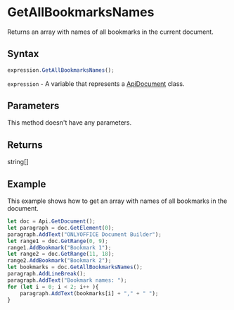 # GetAllBookmarksNames

Returns an array with names of all bookmarks in the current document.

## Syntax

```javascript
expression.GetAllBookmarksNames();
```

`expression` - A variable that represents a [ApiDocument](../ApiDocument.md) class.

## Parameters

This method doesn't have any parameters.

## Returns

string[]

## Example

This example shows how to get an array with names of all bookmarks in the document.

```javascript editor-docx
let doc = Api.GetDocument(); 
let paragraph = doc.GetElement(0); 
paragraph.AddText("ONLYOFFICE Document Builder"); 
let range1 = doc.GetRange(0, 9); 
range1.AddBookmark("Bookmark 1");
let range2 = doc.GetRange(11, 18); 
range2.AddBookmark("Bookmark 2");
let bookmarks = doc.GetAllBookmarksNames();
paragraph.AddLineBreak();
paragraph.AddText("Bookmark names: ");
for (let i = 0; i < 2; i++ ){
	paragraph.AddText(bookmarks[i] + "," + " ");
}
```
